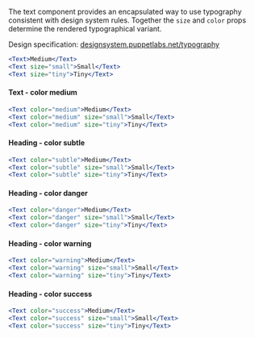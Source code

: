 The text component provides an encapsulated way to use typography consistent with design system rules. Together the `size` and `color` props determine the rendered typographical variant.

Design specification: <a href="http://designsystem.puppetlabs.net/typography" target="_top">designsystem.puppetlabs.net/typography</a>

```jsx
<Text>Medium</Text>
<Text size="small">Small</Text>
<Text size="tiny">Tiny</Text>
```

#### Text - color medium

```jsx
<Text color="medium">Medium</Text>
<Text color="medium" size="small">Small</Text>
<Text color="medium" size="tiny">Tiny</Text>
```

#### Heading - color subtle

```jsx
<Text color="subtle">Medium</Text>
<Text color="subtle" size="small">Small</Text>
<Text color="subtle" size="tiny">Tiny</Text>
```

#### Heading - color danger

```jsx
<Text color="danger">Medium</Text>
<Text color="danger" size="small">Small</Text>
<Text color="danger" size="tiny">Tiny</Text>
```

#### Heading - color warning

```jsx
<Text color="warning">Medium</Text>
<Text color="warning" size="small">Small</Text>
<Text color="warning" size="tiny">Tiny</Text>
```

#### Heading - color success

```jsx
<Text color="success">Medium</Text>
<Text color="success" size="small">Small</Text>
<Text color="success" size="tiny">Tiny</Text>
```
